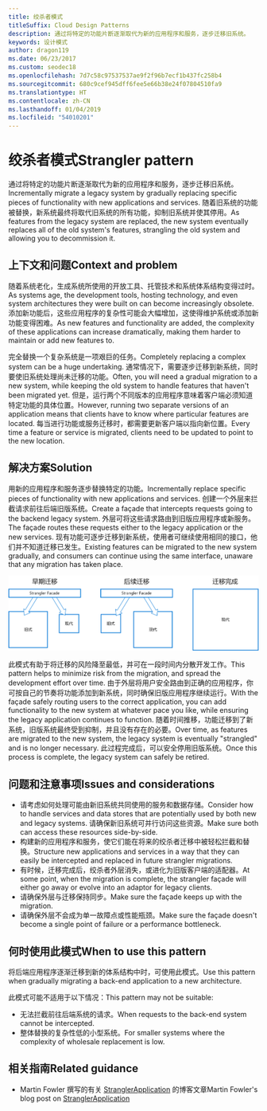 ```yaml
---
title: 绞杀者模式
titleSuffix: Cloud Design Patterns
description: 通过将特定的功能片断逐渐取代为新的应用程序和服务，逐步迁移旧系统。
keywords: 设计模式
author: dragon119
ms.date: 06/23/2017
ms.custom: seodec18
ms.openlocfilehash: 7d7c58c97537537ae9f2f96b7ecf1b437fc258b4
ms.sourcegitcommit: 680c9cef945dff6fee5e66b38e24f07804510fa9
ms.translationtype: HT
ms.contentlocale: zh-CN
ms.lasthandoff: 01/04/2019
ms.locfileid: "54010201"
---
```

# <a name="strangler-pattern"></a><span data-ttu-id="ceee8-104">绞杀者模式</span><span class="sxs-lookup"><span data-stu-id="ceee8-104">Strangler pattern</span></span>

<span data-ttu-id="ceee8-105">通过将特定的功能片断逐渐取代为新的应用程序和服务，逐步迁移旧系统。</span><span class="sxs-lookup"><span data-stu-id="ceee8-105">Incrementally migrate a legacy system by gradually replacing specific pieces of functionality with new applications and services.</span></span> <span data-ttu-id="ceee8-106">随着旧系统的功能被替换，新系统最终将取代旧系统的所有功能，抑制旧系统并使其停用。</span><span class="sxs-lookup"><span data-stu-id="ceee8-106">As features from the legacy system are replaced, the new system eventually replaces all of the old system's features, strangling the old system and allowing you to decommission it.</span></span>

## <a name="context-and-problem"></a><span data-ttu-id="ceee8-107">上下文和问题</span><span class="sxs-lookup"><span data-stu-id="ceee8-107">Context and problem</span></span>

<span data-ttu-id="ceee8-108">随着系统老化，生成系统所使用的开放工具、托管技术和系统体系结构变得过时。</span><span class="sxs-lookup"><span data-stu-id="ceee8-108">As systems age, the development tools, hosting technology, and even system architectures they were built on can become increasingly obsolete.</span></span> <span data-ttu-id="ceee8-109">添加新功能后，这些应用程序的复杂性可能会大幅增加，这使得维护系统或添加新功能变得困难。</span><span class="sxs-lookup"><span data-stu-id="ceee8-109">As new features and functionality are added, the complexity of these applications can increase dramatically, making them harder to maintain or add new features to.</span></span>

<span data-ttu-id="ceee8-110">完全替换一个复杂系统是一项艰巨的任务。</span><span class="sxs-lookup"><span data-stu-id="ceee8-110">Completely replacing a complex system can be a huge undertaking.</span></span> <span data-ttu-id="ceee8-111">通常情况下，需要逐步迁移到新系统，同时要使旧系统处理尚未迁移的功能。</span><span class="sxs-lookup"><span data-stu-id="ceee8-111">Often, you will need a gradual migration to a new system, while keeping the old system to handle features that haven't been migrated yet.</span></span> <span data-ttu-id="ceee8-112">但是，运行两个不同版本的应用程序意味着客户端必须知道特定功能的具体位置。</span><span class="sxs-lookup"><span data-stu-id="ceee8-112">However, running two separate versions of an application means that clients have to know where particular features are located.</span></span> <span data-ttu-id="ceee8-113">每当进行功能或服务迁移时，都需要更新客户端以指向新位置。</span><span class="sxs-lookup"><span data-stu-id="ceee8-113">Every time a feature or service is migrated, clients need to be updated to point to the new location.</span></span>

## <a name="solution"></a><span data-ttu-id="ceee8-114">解决方案</span><span class="sxs-lookup"><span data-stu-id="ceee8-114">Solution</span></span>

<span data-ttu-id="ceee8-115">用新的应用程序和服务逐步替换特定的功能。</span><span class="sxs-lookup"><span data-stu-id="ceee8-115">Incrementally replace specific pieces of functionality with new applications and services.</span></span> <span data-ttu-id="ceee8-116">创建一个外层来拦截请求前往后端旧版系统。</span><span class="sxs-lookup"><span data-stu-id="ceee8-116">Create a façade that intercepts requests going to the backend legacy system.</span></span> <span data-ttu-id="ceee8-117">外层可将这些请求路由到旧版应用程序或新服务。</span><span class="sxs-lookup"><span data-stu-id="ceee8-117">The façade routes these requests either to the legacy application or the new services.</span></span> <span data-ttu-id="ceee8-118">现有功能可逐步迁移到新系统，使用者可继续使用相同的接口，他们并不知道迁移已发生。</span><span class="sxs-lookup"><span data-stu-id="ceee8-118">Existing features can be migrated to the new system gradually, and consumers can continue using the same interface, unaware that any migration has taken place.</span></span>

![绞杀者模式图](./_images/strangler.png)

<span data-ttu-id="ceee8-120">此模式有助于将迁移的风险降至最低，并可在一段时间内分散开发工作。</span><span class="sxs-lookup"><span data-stu-id="ceee8-120">This pattern helps to minimize risk from the migration, and spread the development effort over time.</span></span> <span data-ttu-id="ceee8-121">由于外层将用户安全路由到正确的应用程序，你可按自己的节奏将功能添加到新系统，同时确保旧版应用程序继续运行。</span><span class="sxs-lookup"><span data-stu-id="ceee8-121">With the façade safely routing users to the correct application, you can add functionality to the new system at whatever pace you like, while ensuring the legacy application continues to function.</span></span> <span data-ttu-id="ceee8-122">随着时间推移，功能迁移到了新系统，旧版系统最终受到抑制，并且没有存在的必要。</span><span class="sxs-lookup"><span data-stu-id="ceee8-122">Over time, as features are migrated to the new system, the legacy system is eventually "strangled" and is no longer necessary.</span></span> <span data-ttu-id="ceee8-123">此过程完成后，可以安全停用旧版系统。</span><span class="sxs-lookup"><span data-stu-id="ceee8-123">Once this process is complete, the legacy system can safely be retired.</span></span>

## <a name="issues-and-considerations"></a><span data-ttu-id="ceee8-124">问题和注意事项</span><span class="sxs-lookup"><span data-stu-id="ceee8-124">Issues and considerations</span></span>

- <span data-ttu-id="ceee8-125">请考虑如何处理可能由新旧系统共同使用的服务和数据存储。</span><span class="sxs-lookup"><span data-stu-id="ceee8-125">Consider how to handle services and data stores that are potentially used by both new and legacy systems.</span></span> <span data-ttu-id="ceee8-126">请确保新旧系统可并行访问这些资源。</span><span class="sxs-lookup"><span data-stu-id="ceee8-126">Make sure both can access these resources side-by-side.</span></span>
- <span data-ttu-id="ceee8-127">构建新的应用程序和服务，使它们能在将来的绞杀者迁移中被轻松拦截和替换。</span><span class="sxs-lookup"><span data-stu-id="ceee8-127">Structure new applications and services in a way that they can easily be intercepted and replaced in future strangler migrations.</span></span>
- <span data-ttu-id="ceee8-128">有时候，迁移完成后，绞杀者外层消失，或进化为旧版客户端的适配器。</span><span class="sxs-lookup"><span data-stu-id="ceee8-128">At some point, when the migration is complete, the strangler façade will either go away or evolve into an adaptor for legacy clients.</span></span>
- <span data-ttu-id="ceee8-129">请确保外层与迁移保持同步。</span><span class="sxs-lookup"><span data-stu-id="ceee8-129">Make sure the façade keeps up with the migration.</span></span>
- <span data-ttu-id="ceee8-130">请确保外层不会成为单一故障点或性能瓶颈。</span><span class="sxs-lookup"><span data-stu-id="ceee8-130">Make sure the façade doesn't become a single point of failure or a performance bottleneck.</span></span>

## <a name="when-to-use-this-pattern"></a><span data-ttu-id="ceee8-131">何时使用此模式</span><span class="sxs-lookup"><span data-stu-id="ceee8-131">When to use this pattern</span></span>

<span data-ttu-id="ceee8-132">将后端应用程序逐渐迁移到新的体系结构中时，可使用此模式。</span><span class="sxs-lookup"><span data-stu-id="ceee8-132">Use this pattern when gradually migrating a back-end application to a new architecture.</span></span>

<span data-ttu-id="ceee8-133">此模式可能不适用于以下情况：</span><span class="sxs-lookup"><span data-stu-id="ceee8-133">This pattern may not be suitable:</span></span>

- <span data-ttu-id="ceee8-134">无法拦截前往后端系统的请求。</span><span class="sxs-lookup"><span data-stu-id="ceee8-134">When requests to the back-end system cannot be intercepted.</span></span>
- <span data-ttu-id="ceee8-135">整体替换的复杂性低的小型系统。</span><span class="sxs-lookup"><span data-stu-id="ceee8-135">For smaller systems where the complexity of wholesale replacement is low.</span></span>

## <a name="related-guidance"></a><span data-ttu-id="ceee8-136">相关指南</span><span class="sxs-lookup"><span data-stu-id="ceee8-136">Related guidance</span></span>

- <span data-ttu-id="ceee8-137">Martin Fowler 撰写的有关 [StranglerApplication](https://www.martinfowler.com/bliki/StranglerApplication.html) 的博客文章</span><span class="sxs-lookup"><span data-stu-id="ceee8-137">Martin Fowler's blog post on [StranglerApplication](https://www.martinfowler.com/bliki/StranglerApplication.html)</span></span>
